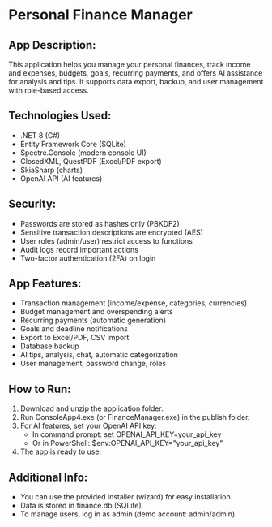 Personal Finance Manager
=======================

App Description:
----------------
This application helps you manage your personal finances, track income and expenses, budgets, goals, recurring payments, and offers AI assistance for analysis and tips. It supports data export, backup, and user management with role-based access.

Technologies Used:
------------------
- .NET 8 (C#)
- Entity Framework Core (SQLite)
- Spectre.Console (modern console UI)
- ClosedXML, QuestPDF (Excel/PDF export)
- SkiaSharp (charts)
- OpenAI API (AI features)

Security:
---------
- Passwords are stored as hashes only (PBKDF2)
- Sensitive transaction descriptions are encrypted (AES)
- User roles (admin/user) restrict access to functions
- Audit logs record important actions
- Two-factor authentication (2FA) on login

App Features:
-------------
- Transaction management (income/expense, categories, currencies)
- Budget management and overspending alerts
- Recurring payments (automatic generation)
- Goals and deadline notifications
- Export to Excel/PDF, CSV import
- Database backup
- AI tips, analysis, chat, automatic categorization
- User management, password change, roles

How to Run:
-----------
1. Download and unzip the application folder.
2. Run ConsoleApp4.exe (or FinanceManager.exe) in the publish folder.
3. For AI features, set your OpenAI API key:
   - In command prompt:
     set OPENAI_API_KEY=your_api_key
   - Or in PowerShell:
     $env:OPENAI_API_KEY="your_api_key"
4. The app is ready to use.

Additional Info:
----------------
- You can use the provided installer (wizard) for easy installation.
- Data is stored in finance.db (SQLite).
- To manage users, log in as admin (demo account: admin/admin).


